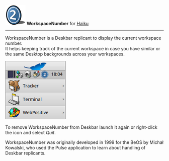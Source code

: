 ![WorkspaceNumber icon](./icon.png) **WorkspaceNumber** for [Haiku](https://www.haiku-os.org)

* * *

WorkspaceNumber is a Deskbar replicant to display the current workspace number.   
It helps keeping track of the current workspace in case you have similar or the same Desktop backgrounds across your workspaces.

![screenshot](./screenshot.png)

To remove WorkspaceNumber from Deskbar launch it again or right-click the icon and select _Quit_.

WorkspaceNumber was originally developed in 1999 for the BeOS by Michał Kowalski, who used the Pulse application to learn about handling of Deskbar replicants.

